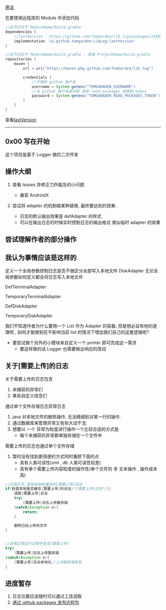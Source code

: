 

[用法](https://github.com/TomGarden/tom-notes/issues/8)

在要使用远程库的 Module 中添加代码

```Groovy
//此节点位于 ModuleName/build.gradle
dependencies {
    //lastVersion : https://github.com/TomGarden/lib_log/packages/316828
    implementation 'io.github.tomgarden:LibLog:lastVersion'
}

//此节点位于 ModuleName/build.gradle , 或者 ProjectName/build.gradle
repositories {
    maven {
        url = uri("https://maven.pkg.github.com/TomGarden/lib_log")

        credentials {
            //不限的 github 账户名
            username = System.getenv("TOMGARADEN_USERNAME")
            //与 github 账户名成对的 具有 read:packages 权限的 token
            password = System.getenv("TOMGARADEN_READ_PACKAGES_TOKEN")
        }
    }
}

```

查看[lastVersion](https://github.com/TomGarden/lib_log/packages/316828)

----


## 0x00 写在开始
这个项目是基于 Logger 做的二次开发

## 操作大纲
1. 查看 Issues 并修正力所能及的小问题
    - 兼容 AndroidX
    
2. 尝试将 adapter 的机制做某种替换, 最终要达到的效果:
    - 日志的默认输出效果是 defAdapter 的样式
    - 可以在输出日志的时候实时控制日志的输出格式 类似临时 adapter 的效果
    
## 尝试理解作者的部分操作



## 我认为事情应该是这样的

定义一个全局参数控制日志是否不做区分全部写入本地文件
DiskAdapter 无论全局参数如何定义都会将日志写入本地文件

DefTerminalAdapter

TemporaryTerminalAdapter

DefDiskAdapter

TemporaryDiskAdapter

我们不知道作者为什么要用一个 List 作为 Adapter 的容器, 但是想必自有他的道理吧 , 
如何才能做到在不影响当前 list 的情况下增加我们自己的这套逻辑呢?

- 要尝试做个另外的小模块来自定义一个 printer 即可完成这一需求
    - 要这样做的话 Logger 也需要做出响应的改动
    
## 关于[需要上传]的日志

关于需要上传的日志包含
1. 未捕获的异常们
2. 某些自定义信息们


通过单个文件存储日志异常日志
1. java 对本地文件的删除操作, 无法精细到对某一行的操作.
2. 通过数据库来管理异常又有些大动干戈.
3. 想要以 一个 异常为粒度进行操作一个比较合适的方式是
    * 每个未捕获的异常都单独存储在一个文件中

需要上传的日志也通过单个文件存储
1. 暂时没有找到更简便的方式同时兼顾下面的点
    * 具有人类可读性(xml , db 人类可读性较差)
    * 具有单个需要上传内容粒度的操作性(单个文件的 多 文本操作 , 操作成本高)


```java
//应用打开,发现本地有缓存的[需要上传]日志
if(检查本地是否缓存[需要上传]的日志/*[需要上传]日志*/){
    读取[需要上传]日志
    try{
        [需要上传]日志上传服务端
    }catch(Exception e){
        return;
    }
    
    删除已经上传的文件
}


//应用正常运行过程中发生[需要上传]
try{
    [需要上传]日志上传服务端
}catch(Exception e){
    [需要上传]日志本地化//上传服务端失败
}
```

## 进度暂存
1. 日志位置应该随时可以通过工具调取
2. [通过 github packages 发布远程包](https://docs.github.com/cn/packages/publishing-and-managing-packages)






